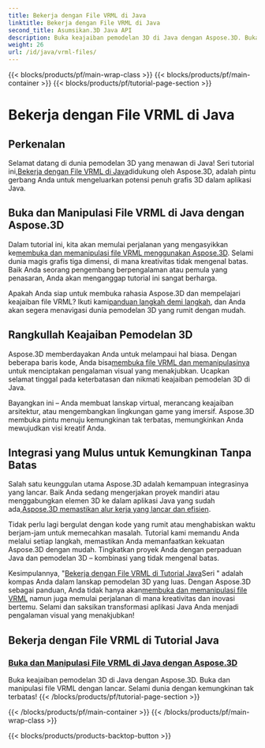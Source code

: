 ```yaml
---
title: Bekerja dengan File VRML di Java
linktitle: Bekerja dengan File VRML di Java
second_title: Asumsikan.3D Java API
description: Buka keajaiban pemodelan 3D di Java dengan Aspose.3D. Buka dan manipulasi file VRML dengan lancar. Selami dunia dengan kemungkinan tak terbatas!
weight: 26
url: /id/java/vrml-files/
---
```


{{< blocks/products/pf/main-wrap-class >}}
{{< blocks/products/pf/main-container >}}
{{< blocks/products/pf/tutorial-page-section >}}

# Bekerja dengan File VRML di Java

## Perkenalan

 Selamat datang di dunia pemodelan 3D yang menawan di Java! Seri tutorial ini,[Bekerja dengan File VRML di Java](./open-vrml-files-java/)didukung oleh Aspose.3D, adalah pintu gerbang Anda untuk mengeluarkan potensi penuh grafis 3D dalam aplikasi Java.

## Buka dan Manipulasi File VRML di Java dengan Aspose.3D
 Dalam tutorial ini, kita akan memulai perjalanan yang mengasyikkan ke[membuka dan memanipulasi file VRML menggunakan Aspose.3D](./open-vrml-files-java/). Selami dunia magis grafis tiga dimensi, di mana kreativitas tidak mengenal batas. Baik Anda seorang pengembang berpengalaman atau pemula yang penasaran, Anda akan menganggap tutorial ini sangat berharga.

 Apakah Anda siap untuk membuka rahasia Aspose.3D dan mempelajari keajaiban file VRML? Ikuti kami[panduan langkah demi langkah](./open-vrml-files-java/), dan Anda akan segera menavigasi dunia pemodelan 3D yang rumit dengan mudah.

## Rangkullah Keajaiban Pemodelan 3D
 Aspose.3D memberdayakan Anda untuk melampaui hal biasa. Dengan beberapa baris kode, Anda bisa[membuka file VRML dan memanipulasinya](./open-vrml-files-java/) untuk menciptakan pengalaman visual yang menakjubkan. Ucapkan selamat tinggal pada keterbatasan dan nikmati keajaiban pemodelan 3D di Java.

Bayangkan ini – Anda membuat lanskap virtual, merancang keajaiban arsitektur, atau mengembangkan lingkungan game yang imersif. Aspose.3D membuka pintu menuju kemungkinan tak terbatas, memungkinkan Anda mewujudkan visi kreatif Anda.

## Integrasi yang Mulus untuk Kemungkinan Tanpa Batas
 Salah satu keunggulan utama Aspose.3D adalah kemampuan integrasinya yang lancar. Baik Anda sedang mengerjakan proyek mandiri atau menggabungkan elemen 3D ke dalam aplikasi Java yang sudah ada,[Aspose.3D memastikan alur kerja yang lancar dan efisien](./open-vrml-files-java/).

Tidak perlu lagi bergulat dengan kode yang rumit atau menghabiskan waktu berjam-jam untuk memecahkan masalah. Tutorial kami memandu Anda melalui setiap langkah, memastikan Anda memanfaatkan kekuatan Aspose.3D dengan mudah. Tingkatkan proyek Anda dengan perpaduan Java dan pemodelan 3D – kombinasi yang tidak mengenal batas.

Kesimpulannya, "[Bekerja dengan File VRML di Tutorial Java](./open-vrml-files-java/)Seri " adalah kompas Anda dalam lanskap pemodelan 3D yang luas. Dengan Aspose.3D sebagai panduan, Anda tidak hanya akan[membuka dan memanipulasi file VRML](./open-vrml-files-java/) namun juga memulai perjalanan di mana kreativitas dan inovasi bertemu. Selami dan saksikan transformasi aplikasi Java Anda menjadi pengalaman visual yang menakjubkan!
## Bekerja dengan File VRML di Tutorial Java
### [Buka dan Manipulasi File VRML di Java dengan Aspose.3D](./open-vrml-files-java/)
Buka keajaiban pemodelan 3D di Java dengan Aspose.3D. Buka dan manipulasi file VRML dengan lancar. Selami dunia dengan kemungkinan tak terbatas!
{{< /blocks/products/pf/tutorial-page-section >}}

{{< /blocks/products/pf/main-container >}}
{{< /blocks/products/pf/main-wrap-class >}}

{{< blocks/products/products-backtop-button >}}
